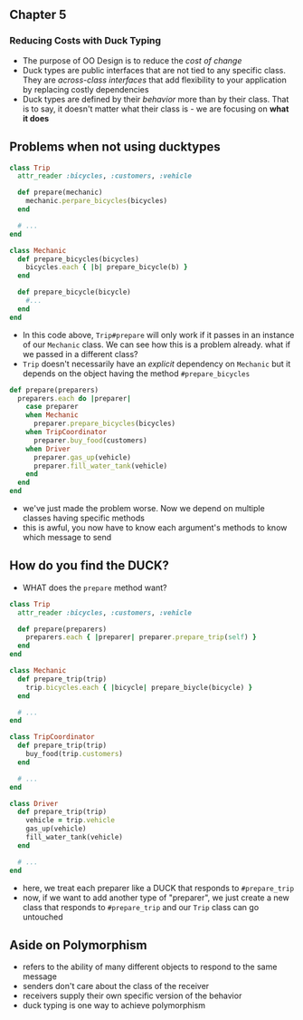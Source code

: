 ## Chapter 5
### Reducing Costs with Duck Typing
* The purpose of OO Design is to reduce the _cost of change_
* Duck types are public interfaces that are not tied to any specific class. They are _across-class interfaces_ that add flexibility to your application by replacing costly dependencies
* Duck types are defined by their _behavior_ more than by their class. That is to say, it doesn't matter what their class is - we are focusing on __what it does__

## Problems when not using ducktypes

```ruby
class Trip
  attr_reader :bicycles, :customers, :vehicle

  def prepare(mechanic)
    mechanic.perpare_bicycles(bicycles)
  end

  # ...
end

class Mechanic
  def prepare_bicycles(bicycles)
    bicycles.each { |b| prepare_bicycle(b) }
  end

  def prepare_bicycle(bicycle)
    #...
  end
end
```

* In this code above, `Trip#prepare` will only work if it passes in an instance of our `Mechanic` class. We can see how this is a problem already. what if we passed in a different class?
* `Trip` doesn't necessarily have an _explicit_ dependency on `Mechanic` but it depends on the object having the method `#prepare_bicycles`

```ruby
def prepare(preparers)
  preparers.each do |preparer|
    case preparer
    when Mechanic
      preparer.prepare_bicycles(bicycles)
    when TripCoordinator
      preparer.buy_food(customers)
    when Driver
      preparer.gas_up(vehicle)
      preparer.fill_water_tank(vehicle)
    end
  end
end
```

* we've just made the problem worse. Now we depend on multiple classes having specific methods
* this is awful, you now have to know each argument's methods to know which message to send

## How do you find the DUCK?
* WHAT does the `prepare` method want?

```ruby
class Trip
  attr_reader :bicycles, :customers, :vehicle

  def prepare(preparers)
    preparers.each { |preparer| preparer.prepare_trip(self) }
  end
end

class Mechanic
  def prepare_trip(trip)
    trip.bicycles.each { |bicycle| prepare_biycle(bicycle) }
  end

  # ...
end

class TripCoordinator
  def prepare_trip(trip)
    buy_food(trip.customers)
  end

  # ...
end

class Driver
  def prepare_trip(trip)
    vehicle = trip.vehicle
    gas_up(vehicle)
    fill_water_tank(vehicle)
  end

  # ...
end
```

* here, we treat each preparer like a DUCK that responds to `#prepare_trip`
* now, if we want to add another type of "preparer", we just create a new class that responds to `#prepare_trip` and our `Trip` class can go untouched

## Aside on Polymorphism
* refers to the ability of many different objects to respond to the same message
* senders don't care about the class of the receiver
* receivers supply their own specific version of the behavior
* duck typing is one way to achieve polymorphism

